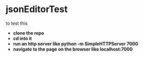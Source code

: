 # jsonEditorTest

to test this
 * **clone the repo**
 * **cd into it**
 * **run an http server like  python -m SimpleHTTPServer 7000**
 * **navigate to the page on the browser like localhost:7000**
 
